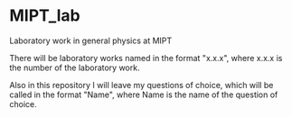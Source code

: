 # MIPT_lab
Laboratory work in general physics at MIPT

There will be laboratory works named in the format "x.x.x", where x.x.x is the number of the laboratory work.

Also in this repository I will leave my questions of choice, which will be called in the format "Name", where Name is the name of the question of choice.
